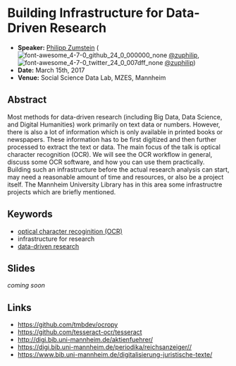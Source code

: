 # Building Infrastructure for Data-Driven Research

* **Speaker:** [Philipp Zumstein](https://www.bib.uni-mannheim.de/philipp-zumstein/) (![font-awesome_4-7-0_github_24_0_000000_none](https://cloud.githubusercontent.com/assets/5199995/23703699/94c8c3d2-0401-11e7-8b78-fd2785ce4c27.png) [@zuphilip](https://github.com/zuphilip), ![font-awesome_4-7-0_twitter_24_0_007dff_none](https://cloud.githubusercontent.com/assets/5199995/23703698/91c11176-0401-11e7-8e7d-bec431688160.png) [@zuphilip](https://twitter.com/zuphilip))
* **Date:** March 15th, 2017
* **Venue:** Social Science Data Lab, MZES, Mannheim



## Abstract

Most methods for data-driven research (including Big Data, Data Science, and Digital Humanities) work primarily on text data or numbers.
However, there is also a lot of information which is only available in printed books or newspapers.
These information has to be first digitized and then further processed to extract the text or data.
The main focus of the talk is optical character recognition (OCR).
We will see the OCR workflow in general, discuss some OCR software, and how you can use them practically.
Building such an infrastructure before the actual research analysis can start, may need a reasonable amount of time and resources, or also be a project itself.
The Mannheim University Library has in this area some infrastructre projects which are briefly mentioned.


## Keywords

* [optical character recoginition (OCR)](https://en.wikipedia.org/wiki/Optical_character_recognition)
* infrastructure for research
* [data-driven research](https://en.wikipedia.org/w/index.php?title=Data-driven_science)


## Slides

*coming soon*


## Links

* https://github.com/tmbdev/ocropy
* https://github.com/tesseract-ocr/tesseract
* http://digi.bib.uni-mannheim.de/aktienfuehrer/
* https://digi.bib.uni-mannheim.de/periodika/reichsanzeiger//
* https://www.bib.uni-mannheim.de/digitalisierung-juristische-texte/
